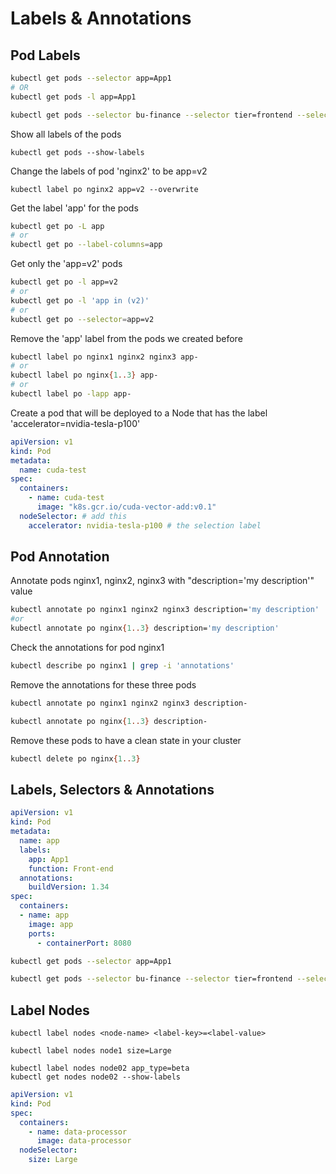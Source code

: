# Labels & Annotations

## Pod Labels

```bash
kubectl get pods --selector app=App1
# OR
kubectl get pods -l app=App1

kubectl get pods --selector bu-finance --selector tier=frontend --selector env=prod
```

Show all labels of the pods

```
kubectl get pods --show-labels
```

Change the labels of pod 'nginx2' to be app=v2

```
kubectl label po nginx2 app=v2 --overwrite
```

Get the label 'app' for the pods

```bash
kubectl get po -L app
# or
kubectl get po --label-columns=app
```

Get only the 'app=v2' pods

```bash
kubectl get po -l app=v2
# or
kubectl get po -l 'app in (v2)'
# or
kubectl get po --selector=app=v2
```

Remove the 'app' label from the pods we created before

```bash
kubectl label po nginx1 nginx2 nginx3 app-
# or
kubectl label po nginx{1..3} app-
# or
kubectl label po -lapp app-
```

Create a pod that will be deployed to a Node that has the label 'accelerator=nvidia-tesla-p100'

```yaml
apiVersion: v1
kind: Pod
metadata:
  name: cuda-test
spec:
  containers:
    - name: cuda-test
      image: "k8s.gcr.io/cuda-vector-add:v0.1"
  nodeSelector: # add this
    accelerator: nvidia-tesla-p100 # the selection label
```

## Pod Annotation

Annotate pods nginx1, nginx2, nginx3 with "description='my description'" value

```bash
kubectl annotate po nginx1 nginx2 nginx3 description='my description'
#or
kubectl annotate po nginx{1..3} description='my description'
```

Check the annotations for pod nginx1

```bash
kubectl describe po nginx1 | grep -i 'annotations'
```

Remove the annotations for these three pods

```bash
kubectl annotate po nginx1 nginx2 nginx3 description-

kubectl annotate po nginx{1..3} description-
```

Remove these pods to have a clean state in your cluster

```bash
kubectl delete po nginx{1..3}
```

## Labels, Selectors & Annotations

```yaml
apiVersion: v1
kind: Pod
metadata:
  name: app
  labels:
    app: App1
    function: Front-end
  annotations:
    buildVersion: 1.34
spec:
  containers:
  - name: app
    image: app
    ports:
      - containerPort: 8080
```

```bash
kubectl get pods --selector app=App1

kubectl get pods --selector bu-finance --selector tier=frontend --selector env=prod
```

## Label Nodes

```
kubectl label nodes <node-name> <label-key>=<label-value>

kubectl label nodes node1 size=Large

kubectl label nodes node02 app_type=beta
kubectl get nodes node02 --show-labels
```

```yaml
apiVersion: v1
kind: Pod
spec:
  containers:
    - name: data-processor
      image: data-processor
  nodeSelector:
    size: Large
```
